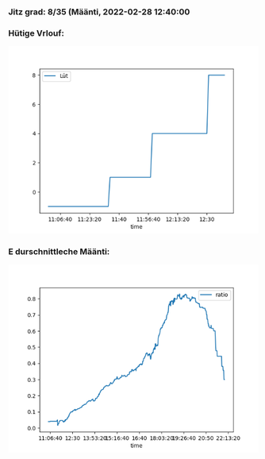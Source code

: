 ### Jitz grad: 8/35 (Määnti, 2022-02-28 12:40:00

### Hütige Vrlouf:
![Graph](Today.png)

### E durschnittleche Määnti:
![Graph](Määnti.png)